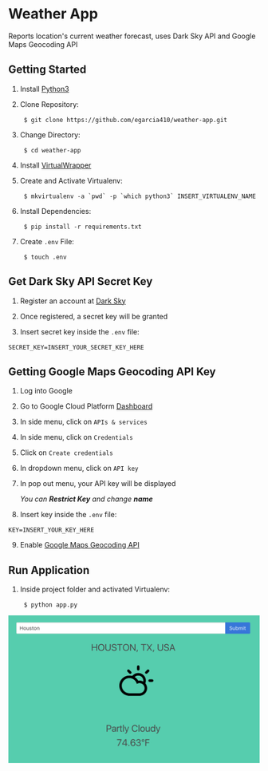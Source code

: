 # Weather App
Reports location's current weather forecast, uses Dark Sky API and Google Maps Geocoding API

## Getting Started
1. Install [Python3](https://www.python.org/downloads/)

2. Clone Repository:

        $ git clone https://github.com/egarcia410/weather-app.git

3. Change Directory:

        $ cd weather-app

4. Install [VirtualWrapper](https://virtualenvwrapper.readthedocs.io/en/latest/install.html)

5. Create and Activate Virtualenv:

        $ mkvirtualenv -a `pwd` -p `which python3` INSERT_VIRTUALENV_NAME
    
6. Install Dependencies:

        $ pip install -r requirements.txt

7. Create `.env` File:

        $ touch .env

## Get Dark Sky API Secret Key
1. Register an account at [Dark Sky](https://darksky.net/dev)

2. Once registered, a secret key will be granted

3. Insert secret key inside the `.env` file:
```
SECRET_KEY=INSERT_YOUR_SECRET_KEY_HERE
```

## Getting Google Maps Geocoding API Key
1. Log into Google

2. Go to Google Cloud Platform [Dashboard](https://console.cloud.google.com/home/dashboard)

3. In side menu, click on `APIs & services`

4. In side menu, click on `Credentials`

5. Click on `Create credentials`

6. In dropdown menu, click on `API key`

7. In pop out menu, your API key will be displayed

    *You can **Restrict Key** and change **name*** 

8. Insert key inside the `.env` file:
```
KEY=INSERT_YOUR_KEY_HERE
```

9. Enable [Google Maps Geocoding API](https://console.cloud.google.com/apis/api/geocoding_backend/overview)

## Run Application
1. Inside project folder and activated Virtualenv:

        $ python app.py

![](./static/img/img.png)

